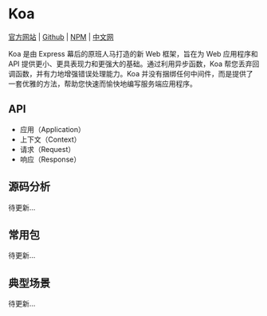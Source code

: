 # Koa

[官方网站](https://koajs.com) | [Github](https://github.com/koajs) | [NPM](https://www.npmjs.com/package/koa) | [中文网](http://koajs.cn)

Koa 是由 Express 幕后的原班人马打造的新 Web 框架，旨在为 Web 应用程序和 API 提供更小、更具表现力和更强大的基础。通过利用异步函数，Koa 帮您丢弃回调函数，并有力地增强错误处理能力。Koa 并没有捆绑任何中间件，而是提供了一套优雅的方法，帮助您快速而愉快地编写服务端应用程序。

## API

- 应用（Application）
- 上下文（Context）
- 请求（Request）
- 响应（Response）

## 源码分析

待更新…

## 常用包

待更新…

<!-- https://github.com/koajs/koa/wiki -->

## 典型场景

待更新…

<!-- https://github.com/koajs/examples -->
<!-- https://github.com/koajs/koa/blob/master/docs/guide.md -->
